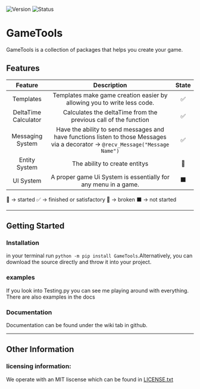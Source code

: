 ![Version](https://img.shields.io/badge/Version-0.1.2-green) ![Status](https://img.shields.io/badge/Status-Operational-mint)

# GameTools

GameTools is a collection of packages that helps you create your game.

## Features
|Feature|Description|State|
|:--:|:--:|:--:|
|Templates|Templates make game creation easier by allowing you to write less code.|:white_check_mark:|
|DeltaTime Calculator|Calculates the deltaTime from the previous call of the function|:white_check_mark:|
|Messaging System|Have the ability to send messages and have functions listen to those Messages via a decorator -> ``@recv_Message("Message Name")``|:white_check_mark:|
|Entity System|The ability to create entitys|:memo:|
|UI System|A proper game Ui System is essentially for any menu in a game.|:black_large_square:|

:memo: -> started
:white_check_mark: -> finished or satisfactory
:red_circle: -> broken
:black_large_square: -> not started

---

## Getting Started

### Installation
 in your terminal run `python -m pip install GameTools`.Alternatively, you can download the source directly and throw it into your project.

### examples
If you look into Testing.py you can see me playing around with everything. There are also examples in the docs

### Documentation
Documentation can be found under the wiki tab in github.

---

## Other Information

### licensing information:
  We operate with an MIT liscense which can be found in
  [LICENSE.txt](LICENSE.txt)